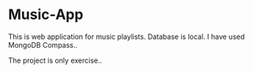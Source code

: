  # Music-App
This is web application for music playlists.
Database is local. I have used MongoDB Compass..

The project is only exercise..

